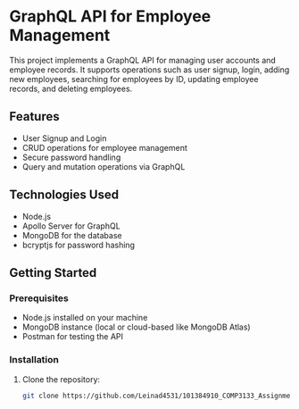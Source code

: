 # GraphQL API for Employee Management

This project implements a GraphQL API for managing user accounts and employee records. It supports operations such as user signup, login, adding new employees, searching for employees by ID, updating employee records, and deleting employees.

## Features

- User Signup and Login
- CRUD operations for employee management
- Secure password handling
- Query and mutation operations via GraphQL

## Technologies Used

- Node.js
- Apollo Server for GraphQL
- MongoDB for the database
- bcryptjs for password hashing

## Getting Started

### Prerequisites

- Node.js installed on your machine
- MongoDB instance (local or cloud-based like MongoDB Atlas)
- Postman for testing the API

### Installation

1. Clone the repository:
   ```bash
   git clone https://github.com/Leinad4531/101384910_COMP3133_Assignment1.git
